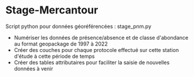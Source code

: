 # Stage-Mercantour
Script python pour données géoréférencées : stage_pnm.py
 - Numériser les données de présence/absence et de classe d'abondance au format geopackage de 1997 à 2022
 - Créer des couches pour chaque protocole effectué sur cette station d'étude à cette période de temps
 - Créer des tables attributaires pour faciliter la saisie de nouvelles données à venir

